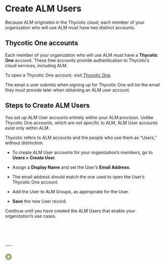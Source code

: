 ﻿[title]: # (Create ALM Users)
[tags]: # (Account Lifecycle Manager,ALM,)
[priority]: # (5170)

# Create ALM Users

Because ALM originates in the Thycotic cloud, each member of your organization who will use ALM must have two distinct accounts.

## Thycotic One accounts

Each member of your organization who will use ALM must have a **Thycotic One** account. These free accounts provide authentication to Thycotic’s cloud services, including ALM.

To open a Thycotic One account, visit [Thycotic One](https://login.thycotic.com/Account/Login).

The email a user submits when signing up for Thycotic One will be the email they must provide later when obtaining an ALM user account.

## Steps to Create ALM Users

You set up ALM User accounts entirely within your ALM provision. Unlike Thycotic One accounts, which are not specific to ALM, ALM User accounts exist only within ALM.

Thycotic refers to ALM accounts and the people who use them as “Users,” without distinction.

* To create ALM User accounts for your organization’s members, go to **Users \> Create User**.

* Assign a **Display Name** and set the User’s **Email Address**.

* The email address should match the one used to open the User’s Thycotic One account.

* Add the User to ALM Groups, as appropriate for the User.

* **Save** the new User record.

Continue until you have created the ALM Users that enable your organization’s use cases.

![Article End](../../alm-bug.png)

  

  
